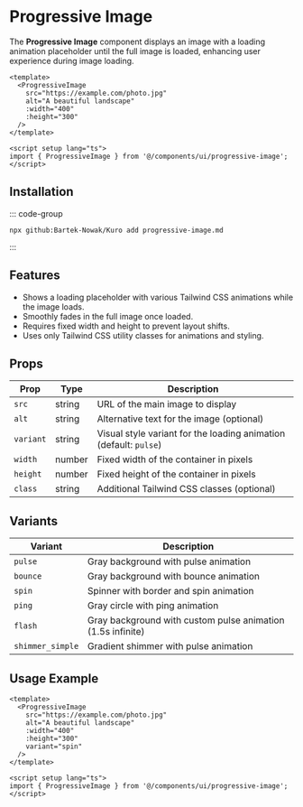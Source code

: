 # Progressive Image

The **Progressive Image** component displays an image with a loading animation placeholder until the full image is loaded, enhancing user experience during image loading.

```vue
<template>
  <ProgressiveImage
    src="https://example.com/photo.jpg"
    alt="A beautiful landscape"
    :width="400"
    :height="300"
  />
</template>

<script setup lang="ts">
import { ProgressiveImage } from '@/components/ui/progressive-image';
</script>
```
## Installation

::: code-group
```npx
npx github:Bartek-Nowak/Kuro add progressive-image.md
```
:::

## Features

- Shows a loading placeholder with various Tailwind CSS animations while the image loads.
- Smoothly fades in the full image once loaded.
- Requires fixed width and height to prevent layout shifts.
- Uses only Tailwind CSS utility classes for animations and styling.

## Props

| Prop    | Type   | Description                              |
| ------- | ------ | ---------------------------------------- |
| `src`   | string | URL of the main image to display         |
| `alt`   | string | Alternative text for the image (optional)|
| `variant` | string | Visual style variant for the loading animation (default: `pulse`) |
| `width` | number | Fixed width of the container in pixels   |
| `height`| number | Fixed height of the container in pixels  |
| `class` | string | Additional Tailwind CSS classes (optional) |

## Variants

| Variant       | Description                               |
| ------------- | ----------------------------------------- |
| `pulse`       | Gray background with pulse animation      |
| `bounce`      | Gray background with bounce animation     |
| `spin`        | Spinner with border and spin animation    |
| `ping`        | Gray circle with ping animation            |
| `flash`       | Gray background with custom pulse animation (1.5s infinite) |
| `shimmer_simple` | Gradient shimmer with pulse animation    |

## Usage Example

```vue
<template>
  <ProgressiveImage
    src="https://example.com/photo.jpg"
    alt="A beautiful landscape"
    :width="400"
    :height="300"
    variant="spin"
  />
</template>

<script setup lang="ts">
import { ProgressiveImage } from '@/components/ui/progressive-image';
</script>
```